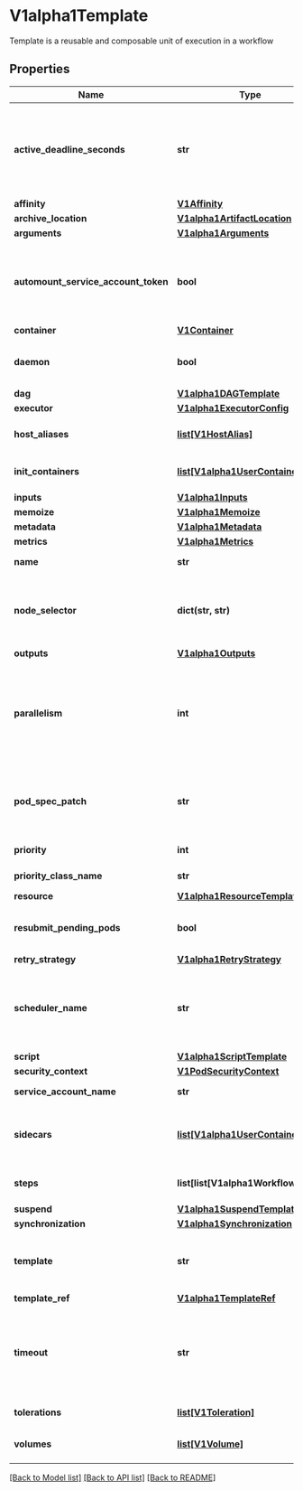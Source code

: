 # V1alpha1Template

Template is a reusable and composable unit of execution in a workflow
## Properties
Name | Type | Description | Notes
------------ | ------------- | ------------- | -------------
**active_deadline_seconds** | **str** | Optional duration in seconds relative to the StartTime that the pod may be active on a node before the system actively tries to terminate the pod; value must be positive integer This field is only applicable to container and script templates. | [optional] 
**affinity** | [**V1Affinity**](V1Affinity.md) |  | [optional] 
**archive_location** | [**V1alpha1ArtifactLocation**](V1alpha1ArtifactLocation.md) |  | [optional] 
**arguments** | [**V1alpha1Arguments**](V1alpha1Arguments.md) |  | [optional] 
**automount_service_account_token** | **bool** | AutomountServiceAccountToken indicates whether a service account token should be automatically mounted in pods. ServiceAccountName of ExecutorConfig must be specified if this value is false. | [optional] 
**container** | [**V1Container**](V1Container.md) |  | [optional] 
**daemon** | **bool** | Deamon will allow a workflow to proceed to the next step so long as the container reaches readiness | [optional] 
**dag** | [**V1alpha1DAGTemplate**](V1alpha1DAGTemplate.md) |  | [optional] 
**executor** | [**V1alpha1ExecutorConfig**](V1alpha1ExecutorConfig.md) |  | [optional] 
**host_aliases** | [**list[V1HostAlias]**](V1HostAlias.md) | HostAliases is an optional list of hosts and IPs that will be injected into the pod spec | [optional] 
**init_containers** | [**list[V1alpha1UserContainer]**](V1alpha1UserContainer.md) | InitContainers is a list of containers which run before the main container. | [optional] 
**inputs** | [**V1alpha1Inputs**](V1alpha1Inputs.md) |  | [optional] 
**memoize** | [**V1alpha1Memoize**](V1alpha1Memoize.md) |  | [optional] 
**metadata** | [**V1alpha1Metadata**](V1alpha1Metadata.md) |  | [optional] 
**metrics** | [**V1alpha1Metrics**](V1alpha1Metrics.md) |  | [optional] 
**name** | **str** | Name is the name of the template | 
**node_selector** | **dict(str, str)** | NodeSelector is a selector to schedule this step of the workflow to be run on the selected node(s). Overrides the selector set at the workflow level. | [optional] 
**outputs** | [**V1alpha1Outputs**](V1alpha1Outputs.md) |  | [optional] 
**parallelism** | **int** | Parallelism limits the max total parallel pods that can execute at the same time within the boundaries of this template invocation. If additional steps/dag templates are invoked, the pods created by those templates will not be counted towards this total. | [optional] 
**pod_spec_patch** | **str** | PodSpecPatch holds strategic merge patch to apply against the pod spec. Allows parameterization of container fields which are not strings (e.g. resource limits). | [optional] 
**priority** | **int** | Priority to apply to workflow pods. | [optional] 
**priority_class_name** | **str** | PriorityClassName to apply to workflow pods. | [optional] 
**resource** | [**V1alpha1ResourceTemplate**](V1alpha1ResourceTemplate.md) |  | [optional] 
**resubmit_pending_pods** | **bool** | ResubmitPendingPods is a flag to enable resubmitting pods that remain Pending after initial submission | [optional] 
**retry_strategy** | [**V1alpha1RetryStrategy**](V1alpha1RetryStrategy.md) |  | [optional] 
**scheduler_name** | **str** | If specified, the pod will be dispatched by specified scheduler. Or it will be dispatched by workflow scope scheduler if specified. If neither specified, the pod will be dispatched by default scheduler. | [optional] 
**script** | [**V1alpha1ScriptTemplate**](V1alpha1ScriptTemplate.md) |  | [optional] 
**security_context** | [**V1PodSecurityContext**](V1PodSecurityContext.md) |  | [optional] 
**service_account_name** | **str** | ServiceAccountName to apply to workflow pods | [optional] 
**sidecars** | [**list[V1alpha1UserContainer]**](V1alpha1UserContainer.md) | Sidecars is a list of containers which run alongside the main container Sidecars are automatically killed when the main container completes | [optional] 
**steps** | **list[list[V1alpha1WorkflowStep]]** | Steps define a series of sequential/parallel workflow steps | [optional] 
**suspend** | [**V1alpha1SuspendTemplate**](V1alpha1SuspendTemplate.md) |  | [optional] 
**synchronization** | [**V1alpha1Synchronization**](V1alpha1Synchronization.md) |  | [optional] 
**template** | **str** | Template is the name of the template which is used as the base of this template. DEPRECATED: This field is not used. | [optional] 
**template_ref** | [**V1alpha1TemplateRef**](V1alpha1TemplateRef.md) |  | [optional] 
**timeout** | **str** | Timout allows to set the total node execution timeout duration counting from the node&#39;s start time. This duration also includes time in which the node spends in Pending state. This duration may not be applied to Step or DAG templates. | [optional] 
**tolerations** | [**list[V1Toleration]**](V1Toleration.md) | Tolerations to apply to workflow pods. | [optional] 
**volumes** | [**list[V1Volume]**](V1Volume.md) | Volumes is a list of volumes that can be mounted by containers in a template. | [optional] 

[[Back to Model list]](../README.md#documentation-for-models) [[Back to API list]](../README.md#documentation-for-api-endpoints) [[Back to README]](../README.md)



